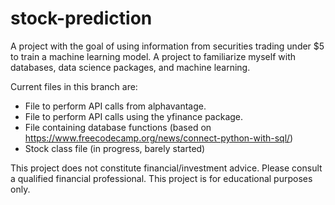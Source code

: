 # stock-prediction
A project with the goal of using information from securities trading under $5 to train a machine learning model. A project to familiarize myself with databases, data science packages, and machine learning.

Current files in this branch are:

- File to perform API calls from alphavantage.
- File to perform API calls using the yfinance package.
- File containing database functions (based on https://www.freecodecamp.org/news/connect-python-with-sql/)
- Stock class file (in progress, barely started)

This project does not constitute financial/investment advice. Please consult a qualified financial professional. This project is for educational purposes only.